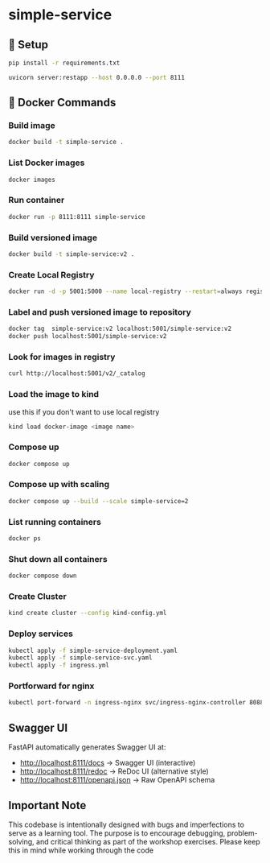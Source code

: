# simple-service

## 🔧 Setup

```bash
pip install -r requirements.txt
```

```bash
uvicorn server:restapp --host 0.0.0.0 --port 8111
```

## 🐳 Docker Commands

### Build image
```bash
docker build -t simple-service .
```

### List Docker images
```bash
docker images
```

### Run container
```bash
docker run -p 8111:8111 simple-service
```

### Build versioned image
```bash
docker build -t simple-service:v2 .
```
### Create Local Registry 
```bash
docker run -d -p 5001:5000 --name local-registry --restart=always registry:2
```

### Label and push versioned image to repository 
```bash
docker tag  simple-service:v2 localhost:5001/simple-service:v2
docker push localhost:5001/simple-service:v2
```

### Look for images in registry
```bash
curl http://localhost:5001/v2/_catalog
```

### Load the image to kind
use this if you don't want to use local registry 
```bash
kind load docker-image <image name>
```

### Compose up
```bash
docker compose up
```

### Compose up with scaling
```bash
docker compose up --build --scale simple-service=2
```

### List running containers
```bash
docker ps
```

### Shut down all containers
```bash
docker compose down
```

### Create Cluster
```bash
kind create cluster --config kind-config.yml
```
### Deploy services
```bash
kubectl apply -f simple-service-deployment.yaml
kubectl apply -f simple-service-svc.yaml
kubectl apply -f ingress.yml 
```
### Portforward for nginx
```bash
kubectl port-forward -n ingress-nginx svc/ingress-nginx-controller 8088:80
```

##  Swagger UI

FastAPI automatically generates Swagger UI at:

- [http://localhost:8111/docs](http://localhost:8111/docs) → Swagger UI (interactive)
- [http://localhost:8111/redoc](http://localhost:8111/redoc) → ReDoc UI (alternative style)
- [http://localhost:8111/openapi.json](http://localhost:8111/openapi.json) → Raw OpenAPI schema

## Important Note

This codebase is intentionally designed with bugs and imperfections to serve as a learning tool. The purpose is to encourage debugging, problem-solving, and critical thinking as part of the workshop exercises. Please keep this in mind while working through the code
